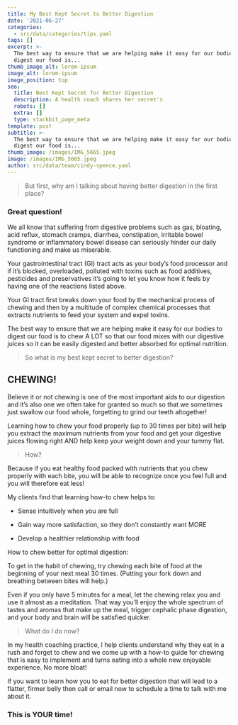 ```yaml
---
title: My Best Kept Secret to Better Digestion
date: '2021-06-27'
categories:
  - src/data/categories/tips.yaml
tags: []
excerpt: >-
  The best way to ensure that we are helping make it easy for our bodies to
  digest our food is...
thumb_image_alt: lorem-ipsum
image_alt: lorem-ipsum
image_position: top
seo:
  title: Best Kept Secret for Better Digestion
  description: A health coach shares her secret's
  robots: []
  extra: []
  type: stackbit_page_meta
template: post
subtitle: >-
  The best way to ensure that we are helping make it easy for our bodies to
  digest our food is...
thumb_image: /images/IMG_5665.jpeg
image: /images/IMG_5665.jpeg
author: src/data/team/cindy-spence.yaml
---
```

> But first, why am I talking about having better digestion in the first place?

### Great question!

We all know that suffering from digestive problems such as gas, bloating, acid reflux, stomach cramps, diarrhea, constipation, irritable bowel syndrome or inflammatory bowel disease can seriously hinder our daily functioning and make us miserable.

Your gastrointestinal tract (GI) tract acts as your body’s food processor and if it’s blocked, overloaded, polluted with toxins such as food additives, pesticides and preservatives it’s going to let you know how it feels by having one of the reactions listed above.

Your GI tract first breaks down your food by the mechanical process of chewing and then by a multitude of complex chemical processes that extracts nutrients to feed your system and expel toxins.

The best way to ensure that we are helping make it easy for our bodies to digest our food is to chew A LOT so that our food mixes with our digestive juices so it can be easily digested and better absorbed for optimal nutrition.

> So what is my best kept secret to better digestion?

## CHEWING!

Believe it or not chewing is one of the most important aids to our digestion and it’s also one we often take for granted so much so that we sometimes just swallow our food whole, forgetting to grind our teeth altogether!

Learning how to chew your food properly (up to 30 times per bite) will help you extract the maximum nutrients from your food and get your digestive juices flowing right AND help keep your weight down and your tummy flat.

> How?

Because if you eat healthy food packed with nutrients that you chew properly with each bite, you will be able to recognize once you feel full and you will therefore eat less!

My clients find that learning how-to chew helps to:

*   Sense intuitively when you are full

*   Gain way more satisfaction, so they don’t constantly want MORE

*   Develop a healthier relationship with food

How to chew better for optimal digestion:

To get in the habit of chewing, try chewing each bite of food at the beginning of your next meal 30 times. (Putting your fork down and breathing between bites will help.)

Even if you only have 5 minutes for a meal, let the chewing relax you and use it almost as a meditation. That way you’ll enjoy the whole spectrum of tastes and aromas that make up the meal, trigger cephalic phase digestion, and your body and brain will be satisfied quicker.

> What do I do now?

In my health coaching practice, I help clients understand why they eat in a rush and forget to chew and we come up with a how-to guide for chewing that is easy to implement and turns eating into a whole new enjoyable experience. No more bloat!

If you want to learn how you to eat for better digestion that will lead to a flatter, firmer belly then call or email now to schedule a time to talk with me about it.

### This is YOUR time!
